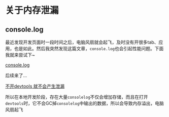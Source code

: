 # 关于内存泄漏

## console.log

最近发现开发页面时一段时间之后，电脑风扇就会起飞，及时没有开很多tab、应用，也是如此。然后我突然发现这篇文章，`console.log`也会引起性能问题。下面我就来尝试下~

[console.log](https://juejin.cn/post/7185128318235541563)

后续来了...

[不开devtools 就不会产生泄漏](https://juejin.cn/post/7185501830040944698?from=search-suggest)

所以在本地开发阶段，存在大量`consolelog`不仅会增加存储，而且在打开`devtools`时，它不会GC掉`consolelog`中输出的数据，所以会导致内存溢出，电脑风扇起飞